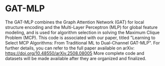 # GAT-MLP
The GAT-MLP combines the Graph Attention Network (GAT) for local structure encoding and the Multi-Layer Perceptron (MLP) for global feature modeling, and is used for algorithm selection in solving the Maximum Clique Problem (MCP).
This code is associated with our paper, titled "Learning to Select MCP Algorithms: From Traditional ML to Dual-Channel GAT-MLP". For further details, you can refer to the full paper available on arXiv:
https://doi.org/10.48550/arXiv.2508.08005 
More complete code and datasets will be made available after they are organized and finalized.

